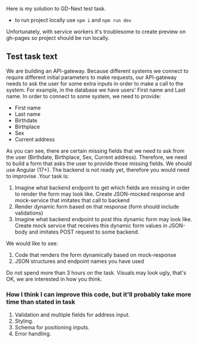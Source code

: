 Here is my solution to GD-Next test task.
- to run project locally use `npm i` and `npm run dev`

Unfortunately, with service workers it's troublesome to create preview on gh-pages so project should be run locally.

## Test task text
We are building an API-gateway. Because different systems we connect to require different initial parameters to make requests, our API-gateway needs to ask the user for some extra inputs in order to make a call to the system. For example, in the database we have users' First name and Last name.
In order to connect to some system, we need to provide:
- First name
- Last name
- Birthdate
- Birthplace
- Sex
- Current address 

As you can see, there are certain missing fields that we need to ask from the user (Birthdate, Birthplace, Sex, Current address).
Therefore, we need to build a form that asks the user to provide those missing fields. We should use Angular (17+).
The backend is not ready yet, therefore you would need to improvise .Your task is:
1. Imagine what backend endpoint to get which fields are missing in order to render the form may look like. Create JSON-mocked response and mock-service that imitates that call to backend
2. Render dynamic form based on that response (form should include validations)
3. Imagine what backend endpoint to post this dynamic form may look like. Create mock service that receives this dynamic form values in JSON-body and imitates POST request to some backend.

We would like to see:
1. Code that renders the form dynamically based on mock-response
2. JSON structures and endpoint names you have used

Do not spend more than 3 hours on the task. 
Visuals may look ugly, that's OK, we are interested in how you think.

### How I think I can improve this code, but it'll probably take more time than stated in task 
1. Validation and multiple fields for address input.
2. Styling.
3. Schema for positioning inputs.
4. Error handling.
